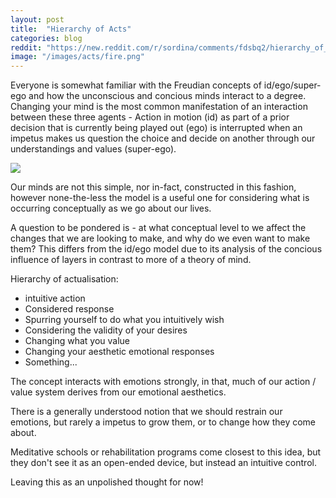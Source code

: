 ```yaml
---
layout: post
title:  "Hierarchy of Acts"
categories: blog
reddit: "https://new.reddit.com/r/sordina/comments/fdsbq2/hierarchy_of_acts_bows_and_arrows/"
image: "/images/acts/fire.png"
---
```


Everyone is somewhat familiar with the Freudian concepts of id/ego/super-ego and how the unconscious and concious minds interact to a degree. Changing your mind is the most common manifestation of an interaction between these three agents - 
Action in motion (id) as part of a prior decision that is currently being played out (ego) is interrupted when an impetus makes us question the choice and decide on another through our understandings and values (super-ego).


<p class="attribution">
	<img src="{{page.image}}" class="image fit" />
</p>

Our minds are not this simple, nor in-fact, constructed in this fashion, however none-the-less the model is a useful one for considering what is occurring conceptually as we go about our lives.

A question to be pondered is - at what conceptual level to we affect the changes that we are looking to make, and why do we even want to make them? This differs from the id/ego model due to its analysis of the concious influence of layers in contrast to more of a theory of mind.


<!--more-->

Hierarchy of actualisation:

* intuitive action
* Considered response
* Spurring yourself to do what you intuitively wish
* Considering the validity of your desires
* Changing what you value
* Changing your aesthetic emotional responses
* Something...

The concept interacts with emotions strongly, in that, much of our action / value system derives from our emotional aesthetics.

There is a generally understood notion that we should restrain our emotions, but rarely a impetus to grow them, or to change how they come about.

Meditative schools or rehabilitation programs come closest to this idea, but they don't see it as an open-ended device, but instead an intuitive control.

Leaving this as an unpolished thought for now!


